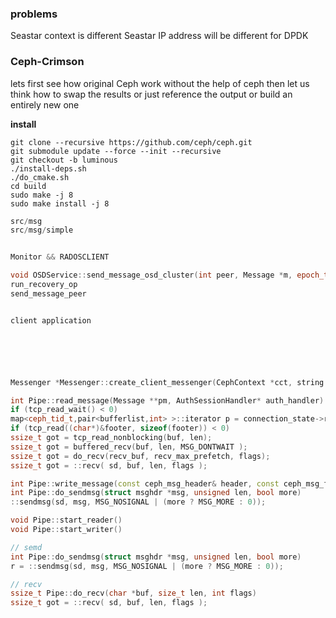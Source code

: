 
### problems
Seastar context is different
Seastar IP address will be different for DPDK




### Ceph-Crimson
lets first see how original Ceph work without the help of ceph
then let us think how to swap the results or just reference the output
or build an entirely new one

**install**
```
git clone --recursive https://github.com/ceph/ceph.git
git submodule update --force --init --recursive
git checkout -b luminous
./install-deps.sh
./do_cmake.sh
cd build
sudo make -j 8
sudo make install -j 8
```

```c++
src/msg
src/msg/simple


Monitor && RADOSCLIENT

void OSDService::send_message_osd_cluster(int peer, Message *m, epoch_t from_epoch)
run_recovery_op
send_message_peer


client application






Messenger *Messenger::create_client_messenger(CephContext *cct, string lname)

int Pipe::read_message(Message **pm, AuthSessionHandler* auth_handler)
if (tcp_read_wait() < 0)
map<ceph_tid_t,pair<bufferlist,int> >::iterator p = connection_state->rx_buffers.find(header.tid);
if (tcp_read((char*)&footer, sizeof(footer)) < 0)
ssize_t got = tcp_read_nonblocking(buf, len);
ssize_t got = buffered_recv(buf, len, MSG_DONTWAIT );
ssize_t got = do_recv(recv_buf, recv_max_prefetch, flags);
ssize_t got = ::recv( sd, buf, len, flags );

int Pipe::write_message(const ceph_msg_header& header, const ceph_msg_footer& footer, bufferlist& blist)
int Pipe::do_sendmsg(struct msghdr *msg, unsigned len, bool more)
::sendmsg(sd, msg, MSG_NOSIGNAL | (more ? MSG_MORE : 0));

void Pipe::start_reader()
void Pipe::start_writer()

// semd
int Pipe::do_sendmsg(struct msghdr *msg, unsigned len, bool more)
r = ::sendmsg(sd, msg, MSG_NOSIGNAL | (more ? MSG_MORE : 0));

// recv
ssize_t Pipe::do_recv(char *buf, size_t len, int flags)
ssize_t got = ::recv( sd, buf, len, flags );

```
